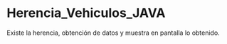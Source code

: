 # Herencia_Vehiculos_JAVA
Existe la herencia, obtención de datos y muestra en pantalla lo obtenido.
